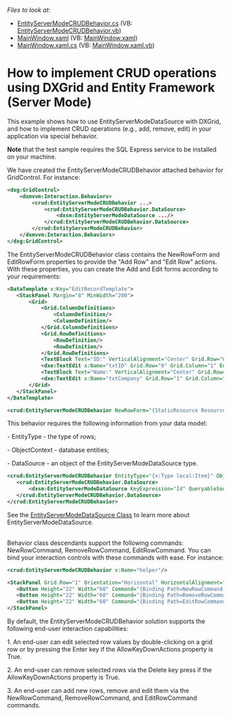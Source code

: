 <!-- default file list -->
*Files to look at*:

* [EntityServerModeCRUDBehavior.cs](./CS/CRUDBehavior/EntityServerModeCRUDBehavior.cs) (VB: [EntityServerModeCRUDBehavior.vb](./VB/CRUDBehavior/EntityServerModeCRUDBehavior.vb))
* [MainWindow.xaml](./CS/EntityServer/MainWindow.xaml) (VB: [MainWindow.xaml](./VB/EntityServer/MainWindow.xaml))
* [MainWindow.xaml.cs](./CS/EntityServer/MainWindow.xaml.cs) (VB: [MainWindow.xaml.vb](./VB/EntityServer/MainWindow.xaml.vb))
<!-- default file list end -->
# How to implement CRUD operations using DXGrid and Entity Framework (Server Mode)


<p>This example shows how to use EntityServerModeDataSource with DXGrid, and how to implement CRUD operations (e.g., add, remove, edit) in your application via special behavior.</p>
<p><strong>Note</strong> that the test sample requires the SQL Express service to be installed on your machine.</p>
<p>We have created the EntityServerModeCRUDBehavior attached behavior for GridControl. For instance:</p>


```xml
<dxg:GridControl>
	<dxmvvm:Interaction.Behaviors>
		<crud:EntityServerModeCRUDBehavior ...>
			<crud:EntityServerModeCRUDBehavior.DataSource>
				<dxsm:EntityServerModeDataSource .../>
			</crud:EntityServerModeCRUDBehavior.DataSource>
		</crud:EntityServerModeCRUDBehavior>
	</dxmvvm:Interaction.Behaviors>
</dxg:GridControl>

```


<p>The EntityServerModeCRUDBehavior class contains the NewRowForm and EditRowForm properties to provide the "Add Row" and "Edit Row" actions. With these properties, you can create the Add and Edit forms according to your requirements:</p>


```xml
<DataTemplate x:Key="EditRecordTemplate">
   <StackPanel Margin="8" MinWidth="200">
       <Grid>
           <Grid.ColumnDefinitions>
               <ColumnDefinition/>
               <ColumnDefinition/>
           </Grid.ColumnDefinitions>
           <Grid.RowDefinitions>
               <RowDefinition/>
               <RowDefinition/>
           </Grid.RowDefinitions>
           <TextBlock Text="ID:" VerticalAlignment="Center" Grid.Row="0" Grid.Column="0" Margin="0,0,6,4" />
           <dxe:TextEdit x:Name="txtID" Grid.Row="0" Grid.Column="1" EditValue="{Binding Path=Id, Mode=TwoWay}" Margin="0,0,0,4" />
           <TextBlock Text="Name:" VerticalAlignment="Center" Grid.Row="1" Grid.Column="0" Margin="0,0,6,4" />
           <dxe:TextEdit x:Name="txtCompany" Grid.Row="1" Grid.Column="1" EditValue="{Binding Path=Name, Mode=TwoWay}" Margin="0,0,0,4" />
       </Grid>
   </StackPanel>
</DataTemplate>

<crud:EntityServerModeCRUDBehavior NewRowForm="{StaticResource ResourceKey=EditRecordTemplate}" EditRowForm="{StaticResource ResourceKey=EditRecordTemplate}"/>

```


<p>This behavior requires the following information from your data model:</p>
<p>- EntityType - the type of rows;</p>
<p>- ObjectContext - database entities;</p>
<p>- DataSource - an object of the EntityServerModeDataSource type.</p>


```xml
<crud:EntityServerModeCRUDBehavior EntityType="{x:Type local:Item}" ObjectContext="{StaticResource ResourceKey=DatabaseEntites}">
   <crud:EntityServerModeCRUDBehavior.DataSource>
       <dxsm:EntityServerModeDataSource KeyExpression="Id" QueryableSource="{Binding Items, Source={StaticResource DatabaseEntites}}"/>
   </crud:EntityServerModeCRUDBehavior.DataSource>
</crud:EntityServerModeCRUDBehavior>

```


<p>See the <a href="http://documentation.devexpress.com/#WPF/clsDevExpressXpfCoreServerModeEntityServerModeDataSourcetopic"><u>EntityServerModeDataSource Class</u></a> to learn more about EntityServerModeDataSource.</p>
<p><br /> Behavior class descendants support the following commands: NewRowCommand, RemoveRowCommand, EditRowCommand. You can bind your interaction controls with these commands with ease. For instance:</p>


```xml
<crud:EntityServerModeCRUDBehavior x:Name="helper"/>

<StackPanel Grid.Row="1" Orientation="Horizontal" HorizontalAlignment="Center">
   <Button Height="22" Width="60" Command="{Binding Path=NewRowCommand, ElementName=helper}">Add</Button>
   <Button Height="22" Width="60" Command="{Binding Path=RemoveRowCommand, ElementName=helper}" Margin="6,0,6,0">Remove</Button>
   <Button Height="22" Width="60" Command="{Binding Path=EditRowCommand, ElementName=helper}">Edit</Button>
</StackPanel>

```


<p>By default, the EntityServerModeCRUDBehavior solution supports the following end-user interaction capabilities:</p>
<p>1. An end-user can edit selected row values by double-clicking on a grid row or by pressing the Enter key if the AllowKeyDownActions property is True.</p>
<p>2. An end-user can remove selected rows via the Delete key press if the AllowKeyDownActions property is True.</p>
<p>3. An end-user can add new rows, remove and edit them via the NewRowCommand, RemoveRowCommand, and EditRowCommand commands.</p>

<br/>


